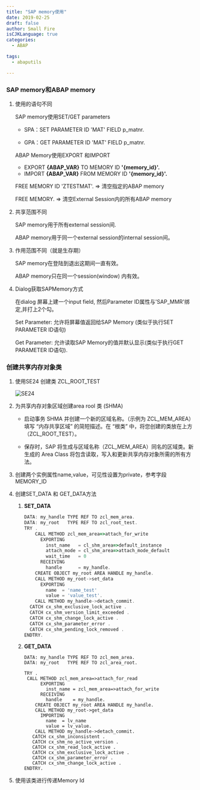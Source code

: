 ```yaml
---
title: "SAP memory使用"
date: 2019-02-25
draft: false
author: Small Fire
isCJKLanguage: true
categories: 
  - ABAP

tags: 
  - abaputils

---
```


### SAP memory和ABAP memory ###
1. 使用的语句不同

    SAP memory使用SET/GET parameters

      - SPA：SET PARAMETER ID 'MAT' FIELD p_matnr.

      - GPA：GET PARAMETER ID 'MAT' FIELD p_matnr.

    ABAP Memory使用EXPORT 和IMPORT

    - EXPORT **{ABAP_VAR}** TO MEMORY ID **'{memory_id}'.**
    - IMPORT **{ABAP_VAR}**  FROM MEMORY ID **'{memory_id}'.**
    
     FREE MEMORY ID 'ZTESTMAT'. => 清空指定的ABAP memory
    
     FREE MEMORY. => 清空External Session内的所有ABAP memory
        
    
2. 共享范围不同

    SAP memory用于所有external session间.

     ABAP memory用于同一个external session的internal session间。

3. 作用范围不同（就是生存期）

    SAP memory在登陆到退出这期间一直有效。

    ABAP memory只在同一个session(window) 内有效。

4. Dialog获取SAPMemory方式

    在dialog 屏幕上建一个input field, 然后Parameter ID属性与'SAP_MMR'绑定,并打上2个勾。

    Set Parameter: 允许将屏幕值返回给SAP Memory (类似于执行SET PARAMETER ID语句)

    Get Parameter: 允许读取SAP Memory的值并默认显示(类似于执行GET PARAMETER ID语句).

### 创建共享内存对象类

1. 使用SE24 创建类 ZCL_ROOT_TEST

   ![SE24](/images/ABAP/ABAP_Memory.png)

2. 为共享内存对象区域创建area rool 类 (SHMA)

   - 启动事务 SHMA 并创建一个新的区域名称。（示例为 ZCL_MEM_AREA）
     填写 “内存共享区域” 的简短描述。在 “根类” 中，将您创建的类放在上方（ZCL_ROOT_TEST）。

   - 保存时，SAP 将生成与区域名称（ZCL_MEM_AREA）同名的区域类。新生成的 Area Class 将包含读取，写入和更新共享内存对象所需的所有方法。

3. 创建两个实例属性name,value，可见性设置为private，参考字段MEMORY_ID

4. 创建SET_DATA 和 GET_DATA方法

   1. **SET_DATA**

      ```js
      DATA: my_handle TYPE REF TO zcl_mem_area.
      DATA: my_root   TYPE REF TO zcl_root_test.
      TRY .
          CALL METHOD zcl_mem_area=>attach_for_write
            EXPORTING
              inst_name   = cl_shm_area=>default_instance
              attach_mode = cl_shm_area=>attach_mode_default
              wait_time   = 0
            RECEIVING
              handle      = my_handle.
          CREATE OBJECT my_root AREA HANDLE my_handle.
          CALL METHOD my_root->set_data
            EXPORTING
              name  = 'name_test'
              value = 'value_test'.
          CALL METHOD my_handle->detach_commit.
        CATCH cx_shm_exclusive_lock_active .
        CATCH cx_shm_version_limit_exceeded .
        CATCH cx_shm_change_lock_active .
        CATCH cx_shm_parameter_error .
        CATCH cx_shm_pending_lock_removed .
      ENDTRY.
      ```
   
   2. **GET_DATA**
   
      ```JS
      DATA: my_handle TYPE REF TO zcl_mem_area.
      DATA: my_root   TYPE REF TO zcl_area_root.
   
      TRY .
       CALL METHOD zcl_mem_area=>attach_for_read
            EXPORTING
              inst_name = zcl_mem_area=>attach_for_write
            RECEIVING
              handle    = my_handle.
          CREATE OBJECT my_root AREA HANDLE my_handle.
          CALL METHOD my_root->get_data
            IMPORTING
              name  = lv_name
              value = lv_value.
          CALL METHOD my_handle->detach_commit.
         CATCH cx_shm_inconsistent .
         CATCH cx_shm_no_active_version .
         CATCH cx_shm_read_lock_active .
         CATCH cx_shm_exclusive_lock_active .
         CATCH cx_shm_parameter_error .
         CATCH cx_shm_change_lock_active .
      ENDTRY.
      ```
   
      
   
5. 使用该类进行传递Memory Id

   

